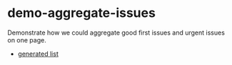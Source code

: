 # demo-aggregate-issues

Demonstrate how we could aggregate good first issues and urgent issues on one page.

- [generated list](../generated/generated.md)
